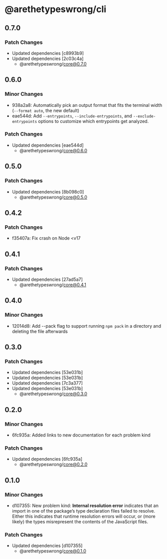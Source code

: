 # @arethetypeswrong/cli

## 0.7.0

### Patch Changes

- Updated dependencies [c8993b9]
- Updated dependencies [2c03c4a]
  - @arethetypeswrong/core@0.7.0

## 0.6.0

### Minor Changes

- 938a2a8: Automatically pick an output format that fits the terminal width (`--format auto`, the new default)
- eae544d: Add `--entrypoints`, `--include-entrypoints`, and `--exclude-entrypoints` options to customize which entrypoints get analyzed.

### Patch Changes

- Updated dependencies [eae544d]
  - @arethetypeswrong/core@0.6.0

## 0.5.0

### Patch Changes

- Updated dependencies [8b098c0]
  - @arethetypeswrong/core@0.5.0

## 0.4.2

### Patch Changes

- f35407a: Fix crash on Node <v17

## 0.4.1

### Patch Changes

- Updated dependencies [27ad5a7]
  - @arethetypeswrong/core@0.4.1

## 0.4.0

### Minor Changes

- 12014d8: Add --pack flag to support running `npm pack` in a directory and deleting the file afterwards

## 0.3.0

### Patch Changes

- Updated dependencies [53e031b]
- Updated dependencies [53e031b]
- Updated dependencies [7c3a377]
- Updated dependencies [53e031b]
  - @arethetypeswrong/core@0.3.0

## 0.2.0

### Minor Changes

- 6fc935a: Added links to new documentation for each problem kind

### Patch Changes

- Updated dependencies [6fc935a]
  - @arethetypeswrong/core@0.2.0

## 0.1.0

### Minor Changes

- d107355: New problem kind: **Internal resolution error** indicates that an import in one of the package’s type declaration files failed to resolve. Either this indicates that runtime resolution errors will occur, or (more likely) the types misrepresent the contents of the JavaScript files.

### Patch Changes

- Updated dependencies [d107355]
  - @arethetypeswrong/core@0.1.0
